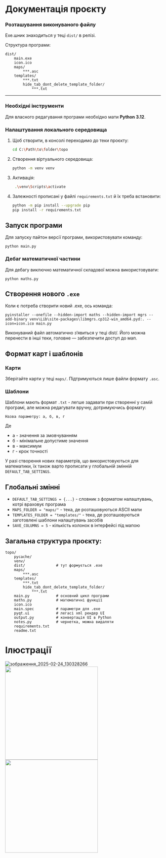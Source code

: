 # Документація проєкту

### Розташування виконуваного файлу

Exe.шник знаходиться у теці `dist/` в релізі.

Структура програми:
```
dist/
    main.exe
    icon.ico
    maps/
        ***.asc
    templates/
        ***.txt
        hide_tab_dont_delete_template_folder/
            ***.txt
```

----------

### Необхідні інструменти

Для власного редагування програми необхідно мати **Python 3.12**.

### Налаштування локального середовища

1. Щоб створити, в консолі переходимо до теки проєкту:
   ```bash
   cd C:\Path\to\folder\topo
2. Створення віртуального середовища:

    ```bash
    python -m venv venv

3. Активація:
   ```bash
    .\venv\Scripts\activate

4. Залежності прописані у файлі `requirements.txt` й їх треба встановити:
    ```bash
    python -m pip install --upgrade pip 
    pip install -r requirements.txt


## Запуск програми

Для запуску пайтон версії програми, використовувати команду:

    python main.py
    
### Дебаг математичної частини
Для дебагу виключно математичної складової можна використовувати:

    python maths.py

## Створення нового `.exe`
Коли є потреба створити новий .exe, ось команда:
```
pyinstaller --onefile --hidden-import maths --hidden-import mgrs --add-binary venv\Lib\site-packages\libmgrs.cp312-win_amd64.pyd:. --icon=icon.ico main.py
```
Виконуваний файл автоматично з’явиться у теці dist/. Його можна перенести в інші теки, головне — забезпечити доступ до мап.

## Формат карт і шаблонів

### Карти
Зберігайте карти у теці `maps/`. Підтримуються лише файли формату `.asc`.
### Шаблони
Шаблони мають формат `.txt` - легше задавати при створенні у самій програмі, 
але можна редагувати вручну, дотримуючись формату:

`Назва параметру: а, б, в, г`

Де 
 - а - значення за змовчуванням
 - б - мінімальне допустиме значення
 - в - максимум 
 - г - крок точності

У разі створення нових параметрів, що використовуються для математики,  їх також варто прописати у глобальній змінній `DEFAULT_TAB_SETTINGS`.

## Глобальні змінні
 - `DEFAULT_TAB_SETTINGS = {...}` - словник з форматом налаштувань, котрі враховує програма
 - `MAPS_FOLDER = "maps/"` - тека, де розташовуються ASCII мапи
 - `TEMPLATES_FOLDER = "templates/"` - тека, де розташовуються заготовлені шаблони налаштувань засобів
 - `SAVE_COLUMNS = 5` - кількість колонок в інтерфейсі під мапою

## Загальна структура проєкту:
```
topo/
    pycache/
    venv/
    dist/              # тут формується .exe
    maps/
        ***.asc
    templates/
        ***.txt
        hide_tab_dont_delete_template_folder/
            ***.txt
    main.py            # основний цикл програми
    maths.py           # математичні функції
    icon.ico
    main.spec          # параметри для .exe
    pyqt.ui            # легасі xml рендер UI
    output.py          # конвертація UI в Python
    notes.py           # чернетка, можна видаляти
    requirements.txt
    readme.txt
```

# Ілюстрації
![зображення_2025-02-24_130328266](https://github.com/user-attachments/assets/ee3a0248-4dcc-4f88-aa98-8b6312c0cec9)
<img src="https://github.com/user-attachments/assets/b0731ab4-d0f9-4803-8630-712812a0d256" height="300" >
<img src="https://github.com/user-attachments/assets/8a221e8d-b466-4471-8319-48f9fbcd6660" height="300">


